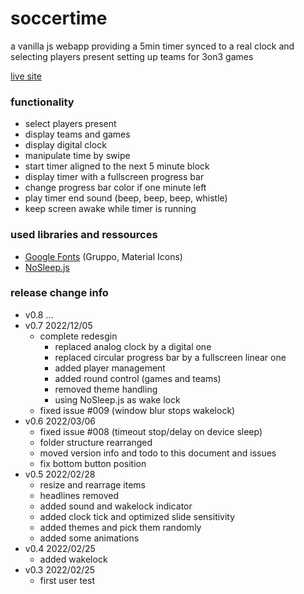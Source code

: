 # soccertime
a vanilla js webapp providing a 5min timer synced to a real clock and selecting players present setting up teams for 3on3 games

[live site](https://snx888.github.io/soccertime/)

### functionality
- select players present
- display teams and games
- display digital clock
- manipulate time by swipe
- start timer aligned to the next 5 minute block
- display timer with a fullscreen progress bar
- change progress bar color if one minute left
- play timer end sound (beep, beep, beep, whistle)
- keep screen awake while timer is running

### used libraries and ressources
- [Google Fonts](https://fonts.google.com/) (Gruppo, Material Icons)
- [NoSleep.js](https://github.com/richtr/NoSleep.js)

### release change info
- v0.8 ...
- v0.7 2022/12/05
  - complete redesgin
    - replaced analog clock by a digital one
    - replaced circular progress bar by a fullscreen linear one
    - added player management
    - added round control (games and teams)
    - removed theme handling
    - using NoSleep.js as wake lock
  - fixed issue #009 (window blur stops wakelock)
- v0.6 2022/03/06
  - fixed issue #008 (timeout stop/delay on device sleep)
  - folder structure rearranged
  - moved version info and todo to this document and issues
  - fix bottom button position
- v0.5 2022/02/28
  - resize and rearrage items
  - headlines removed
  - added sound and wakelock indicator
  - added clock tick and optimized slide sensitivity
  - added themes and pick them randomly
  - added some animations
- v0.4 2022/02/25
  - added wakelock
- v0.3 2022/02/25
  - first user test
